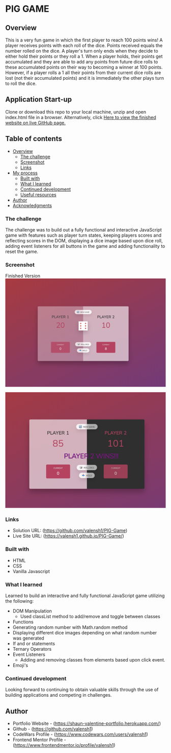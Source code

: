 # PIG GAME

## Overview
This is a very fun game in which the first player to reach 100 points wins! A player receives points with each roll of the dice. Points received equals the number rolled on the dice. A player's turn only ends when they decide to either hold their points or they roll a 1. When a player holds, their points get accumulated and they are able to add any points from future dice rolls to these accumulated points on their way to becoming a winner at 100 points. However, if a player rolls a 1 all their points from their current dice rolls are lost (not their accumulated points) and it is immediately the other plays turn to roll the dice. 

## Application Start-up

Clone or download this repo to your local machine, unzip and open index.html file in a browser.
Alternatively, click [Here to view the finished website on live GitHub page.]( https://valensh1.github.io/PIG-Game/ )
<br>

## Table of contents

- [Overview](#overview)
  - [The challenge](#the-challenge)
  - [Screenshot](#screenshot)
  - [Links](#links)
- [My process](#my-process)
  - [Built with](#built-with)
  - [What I learned](#what-i-learned)
  - [Continued development](#continued-development)
  - [Useful resources](#useful-resources)
- [Author](#author)
- [Acknowledgments](#acknowledgments)



### The challenge

The challenge was to build out a fully functional and interactive JavaScript game with features such as player turn states, keeping players scores and reflecting scores in the DOM, displaying a dice image based upon dice roll, adding event listeners for all buttons in the game and adding functionality to reset the game. 

### Screenshot

Finished Version
![screenshot of finished project](Screenshot1.png?raw=true "screenshot of finished project")


![screenshot of finished project](Screenshot2.png?raw=true?raw=true "screenshot of finished project")

### Links

- Solution URL: (https://github.com/valensh1/PIG-Game)
- Live Site URL: (https://valensh1.github.io/PIG-Game/)

### Built with

- HTML
- CSS
- Vanilla Javascript

### What I learned

Learned to build an interactive and fully functional JavaScript game utilizing the following:
- DOM Manipulation 
  - Used classList method to add/remove and toggle between classes
- Functions
- Generating random number with Math.random method
- Displaying different dice images depending on what random number was generated
- If and or statements
- Ternary Operators
- Event Listeners
  - Adding and removing classes from elements based upon click event.
- Emoji's

### Continued development

Looking forward to continuing to obtain valuable skills through the use of building applications and competing in challenges.

## Author

- Portfolio Website - (https://shaun-valentine-portfolio.herokuapp.com/)
- Github - (https://github.com/valensh1)
- CodeWars Profile - (https://www.codewars.com/users/valensh1)
- Frontend Mentor Profile - (https://www.frontendmentor.io/profile/valensh1)


